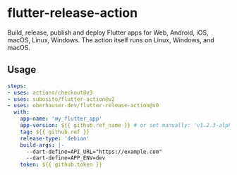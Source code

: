 # flutter-release-action

Build, release, publish and deploy Flutter apps for Web, Android, iOS, macOS, Linux, Windows.
The action itself runs on Linux, Windows, and macOS.

## Usage

```yaml
steps:
- uses: actions/checkout@v3
- uses: subosito/flutter-action@v2
- uses: oberhauser-dev/flutter-release-action@v0
  with:
    app-name: 'my_flutter_app'
    app-version: ${{ github.ref_name }} # or set manually: 'v1.2.3-alpha.4'
    tag: ${{ github.ref }}
    release-type: 'debian'
    build-args: |-
      --dart-define=API_URL="https://example.com"
      --dart-define=APP_ENV=dev
    token: ${{ github.token }}
```
